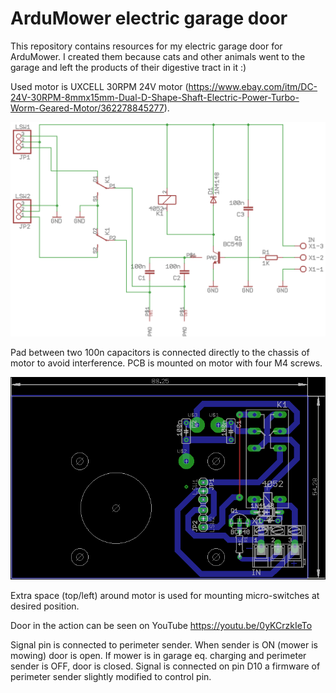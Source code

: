 # ArduMower electric garage door

This repository contains resources for my electric garage door for ArduMower. I created them because cats and other animals went to the garage and left the products of their digestive tract in it :)

Used motor is UXCELL 30RPM 24V motor (https://www.ebay.com/itm/DC-24V-30RPM-8mmx15mm-Dual-D-Shape-Shaft-Electric-Power-Turbo-Worm-Geared-Motor/362278845277).

![alt](/eagle/door_sch.png?raw=true)

Pad between two 100n capacitors is connected directly to the chassis of motor to avoid interference. PCB is mounted on motor with four M4 screws.

![alt](/eagle/door_brd.png?raw=true)

Extra space (top/left) around motor is used for mounting micro-switches at desired position.

Door in the action can be seen on YouTube https://youtu.be/0yKCrzkIeTo

Signal pin is connected to perimeter sender. When sender is ON (mower is mowing) door is open. If mower is in garage eq. charging and perimeter sender is OFF, door is closed. Signal is connected on pin D10 a firmware of perimeter sender slightly modified to control pin.
